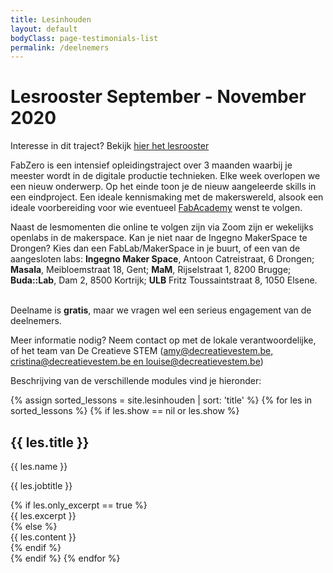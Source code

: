 ```yaml
---
title: Lesinhouden
layout: default
bodyClass: page-testimonials-list
permalink: /deelnemers
---
```


<div class="intro intro-med">
  <div class="container">
    <div class="row">
      <div class="col-12">
        <h1>Lesrooster September - November 2020</h1>
      </div>
    </div>
  </div>
</div>

<div class="container">
<div class="row">
<div class="col-12">
<p>Interesse in dit traject? Bekijk <a href="https://docs.google.com/document/d/1UJCh3_Wmd3YVntPLR2NEjCxlklaJARVeY3NodaaAVJU/edit?usp=sharing"> hier het lesrooster</a></p>
<p>FabZero is een intensief opleidingstraject over 3 maanden waarbij je meester wordt in de digitale productie technieken. Elke week overlopen we een nieuw onderwerp. Op het einde toon je de nieuw aangeleerde skills in een eindproject. Een ideale kennismaking met de makerswereld, alsook een ideale voorbereiding voor wie eventueel <a href="{{ site.baseurl}}/fabacademy">FabAcademy</a> wenst te volgen.</p>
<p>Naast de lesmomenten die online te volgen zijn via Zoom zijn er wekelijks openlabs in de makerspace. Kan je niet naar de Ingegno MakerSpace te Drongen? Kies dan een FabLab/MakerSpace in je buurt, of een van de aangesloten labs: <strong>Ingegno Maker Space</strong>, Antoon Catreistraat, 6 Drongen; <strong>Masala</strong>, Meibloemstraat 18, Gent; <strong>MaM</strong>, Rijselstraat 1, 8200 Brugge; <strong>Buda::Lab</strong>, Dam 2, 8500 Kortrijk; <strong>ULB</strong> Fritz Toussaintstraat 8, 1050 Elsene.</p>
</div>
</div>
</div>

<!-- link om in te schrijven -->
<!--div class="container pt-2">
<div class="call">
<div class="call-box-top">
<div class="call-phone"><strong>Interesse in het FabZero traject? </strong>  </div>  
</div>
<div class="call-box-bottom">
<a href="https://forms.gle/o5JxSYZLGWUzDiJZ8" class="button">Schrijf je hier in!</a>
</div>
</div>
</div-->

<!--div class="container pt-3">
<div class="call">
<div class="call-box-top">
<div class="call-phone"><strong>Inschrijven voor losse FabZero modules? </strong>  </div>
</div>
<div class="call-box-bottom">
<a href="https://forms.gle/3Tgr9H4MXWxfjyFk9" class="button">Schrijf je hier in!</a>
</div>
</div>
</div-->


<div class="container">
<div class="row">
<div class="col-12">
<p><br>
Deelname is <strong>gratis</strong>, maar we vragen wel een serieus engagement van de deelnemers.</p>
<p>Meer informatie nodig? Neem contact op met de lokale verantwoordelijke, of het team van De Creatieve STEM (<a href="mailto:amy@decreatievestem.be;cristina@decreatievestem.be;louise@decreatievestem.be">amy@decreatievestem.be, cristina@decreatievestem.be en louise@decreatievestem.be</a>) </p>
<p>Beschrijving van de verschillende modules vind je hieronder:</p>         
</div>
</div>
</div>

<div class="container pb-6">
<div class="row">
{% assign sorted_lessons = site.lesinhouden | sort: 'title' %}
{% for les in sorted_lessons %}
{% if les.show == nil or les.show %}
<div class="col-12 col-md-6 mb-2 ">
<div class="testimonials testimonials-summary">
<div class="testimonials-meta">
<h2 class="testimonials-title">{{ les.title }}</h2>
<p class="testimonials-name">{{ les.name }}</p>
<p class="testimonials-jobtitle">{{ les.jobtitle }}</p>
</div>
{% if les.only_excerpt == true %}
<div class="testimonials-content">{{ les.excerpt }}</div>
{% else %}
<div class="testimonials-content">{{ les.content }}</div>
{% endif %}
</div>
</div>
{% endif %}
{% endfor %}
</div>
</div>

